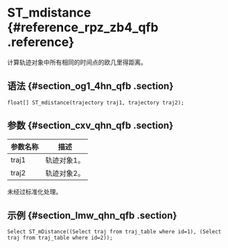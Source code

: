 # ST\_mdistance {#reference_rpz_zb4_qfb .reference}

计算轨迹对象中所有相同的时间点的欧几里得距离。

## 语法 {#section_og1_4hn_qfb .section}

```
float[] ST_mdistance(trajectory traj1, trajectory traj2);
```

## 参数 {#section_cxv_qhn_qfb .section}

|参数名称|描述|
|----|--|
|traj1|轨迹对象1。|
|traj2|轨迹对象2。|

未经过标准化处理。

## 示例 {#section_lmw_qhn_qfb .section}

```
Select ST_mDistance((Select traj from traj_table where id=1), (Select traj from traj_table where id=2));
```

